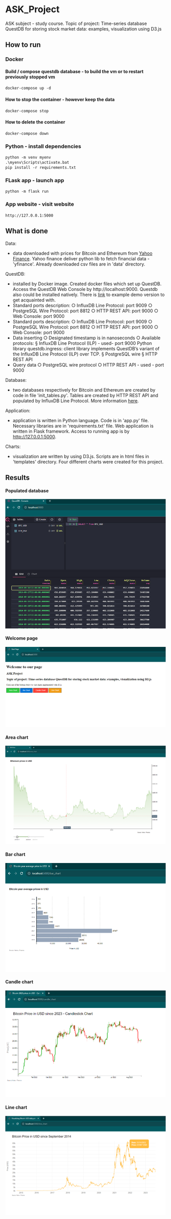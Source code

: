# ASK_Project

ASK subject - study course. Topic of project: Time-series database QuestDB for storing stock market data: examples,
visualization using D3.js

## How to run

### Docker

#### Build / compose questdb database - to build the vm or to restart previously stopped vm

    docker-compose up -d

#### How to stop the container - however keep the data

    docker-compose stop

#### How to delete the container

    docker-compose down

### Python - install dependencies

    python -m venv myenv
    .\myenv\Scripts\activate.bat
    pip install -r requirements.txt

### FLask app - launch app

    python -m flask run

### App website - visit website

    http://127.0.0.1:5000

## What is done

Data:

* data downloaded with prices for Bitcoin and Ethereum from [Yahoo Finance](https://finance.yahoo.com/). Yahoo finance
  deliver python lib to fetch financial data - 'yfinance'. Already downloaded csv files are in 'data' directory.

QuestDB:

* installed by Docker image. Created docker files which set up QuestDB. Access the QuestDB Web Console
  by http://localhost:9000. Questdb also could be installed natively. There is [link](https://demo.questdb.io/) to
  example demo version to get acquainted with.
* Standard ports description:
    ○ InfluxDB Line Protocol: port 9009
    ○ PostgreSQL Wire Protocol: port 8812
    ○ HTTP REST API: port 9000
    ○ Web Console: port 9000
* Standard ports description:
    ○ InfluxDB Line Protocol: port 9009
    ○ PostgreSQL Wire Protocol: port 8812
    ○ HTTP REST API: port 9000
    ○ Web Console: port 9000
* Data inserting
    ○ Designated timestamp is in nanoseconds
    ○ Available protocols:
        § InfluxDB Line Protocol (ILP) - used-  port 9000
        Python library questdb.ingress: client library implements QuestDB’s variant of the InfluxDB Line Protocol (ILP) over TCP.
        § PostgreSQL wire 
        § HTTP REST API
* Query data 
    ○ PostgreSQL wire protocol
    ○ HTTP REST API - used - port 9000

Database:

* two databases respectively for Bitcoin and Ethereum are created by code in file 'init_tables.py'. Tables are created
  by HTTP REST API and populated by InfluxDB Line Protocol. More
  information [here](https://questdb.io/docs/develop/insert-data/).

Application:

* application is written in Python language. Code is in 'app.py' file. Necessary libraries are in 'requirements.txt'
  file. Web application is written in Flask framework. Access to running app is by http://127.0.0.1:5000.

Charts:

* visualization are written by using D3.js. Scripts are in html files in 'templates' directory. Four different charts
  were created for this project.

## Results

#### Populated database

![](results_png/populated_QuestDB.png)

#### Welcome page

![](results_png/Welcome.png)

#### Area chart

![](results_png/Area_chart.png)

#### Bar chart

![](results_png/Bar_chart.png)

#### Candle chart

![](results_png/Candle_chart.png)

#### Line chart

![](results_png/Line_chart.png)
